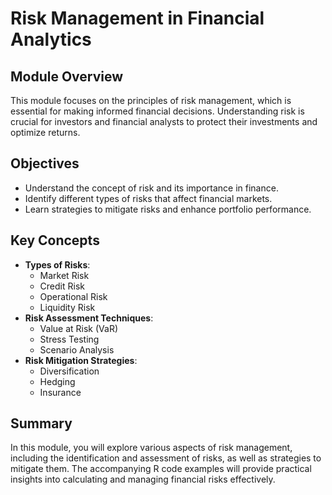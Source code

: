 # Risk Management in Financial Analytics

## Module Overview
This module focuses on the principles of risk management, which is essential for making informed financial decisions. Understanding risk is crucial for investors and financial analysts to protect their investments and optimize returns.

## Objectives
- Understand the concept of risk and its importance in finance.
- Identify different types of risks that affect financial markets.
- Learn strategies to mitigate risks and enhance portfolio performance.

## Key Concepts
- **Types of Risks**: 
  - Market Risk
  - Credit Risk
  - Operational Risk
  - Liquidity Risk
- **Risk Assessment Techniques**: 
  - Value at Risk (VaR)
  - Stress Testing
  - Scenario Analysis
- **Risk Mitigation Strategies**: 
  - Diversification
  - Hedging
  - Insurance

## Summary
In this module, you will explore various aspects of risk management, including the identification and assessment of risks, as well as strategies to mitigate them. The accompanying R code examples will provide practical insights into calculating and managing financial risks effectively.
